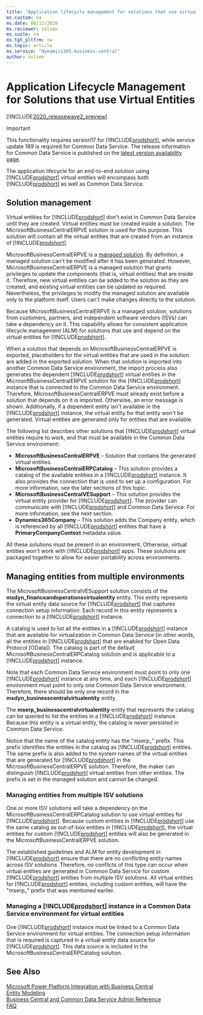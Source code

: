 ```yaml
---
title: "Application lifecycle management for solutions that use virtual entities"
ms.custom: na
ms.date: 08/12/2020
ms.reviewer: solsen
ms.suite: na
ms.tgt_pltfrm: na
ms.topic: article
ms.service: "dynamics365-business-central"
author: solsen
---
```


# Application Lifecycle Management for Solutions that use Virtual Entities

[!INCLUDE[2020_releasewave2_preview](../includes/2020_releasewave2_preview.md)]

> [!IMPORTANT]
> This functionality requires version17 for [!INCLUDE[prodshort](../developer/includes/prodshort.md)], while service update 189 is required for Common Data Service. The release information for Common Data Service is published on the [latest version availability page](https://docs.microsoft.com/business-applications-release-notes/dynamics/released-versions/dynamics-365ce#all-version-availability).

The application lifecycle for an end-to-end solution using [!INCLUDE[prodshort](../developer/includes/prodshort.md)] virtual entities will encompass both [!INCLUDE[prodshort](../developer/includes/prodshort.md)] as well as Common Data Service.

## Solution management

Virtual entities for [!INCLUDE[prodshort](../developer/includes/prodshort.md)] don't exist in Common Data Service until they are created. Virtual entities must be created inside a solution. The MicrosoftBusinessCentralERPVE solution is used for this purpose. This solution will contain all the virtual entities that are created from an instance of [!INCLUDE[prodshort](../developer/includes/prodshort.md)].

MicrosoftBusinessCentralERPVE is a [managed solution](https://docs.microsoft.com/powerapps/developer/common-data-service/introduction-solutions). By definition, a managed solution can't be modified after it has been generated. However, MicrosoftBusinessCentralERPVE is a managed solution that grants privileges to update the components (that is, virtual entities) that are inside it. Therefore, new virtual entities can be added to the solution as they are created, and existing virtual entities can be updated as required. Nevertheless, the privileges to modify the managed solution are available only to the platform itself. Users can't make changes directly to the solution.

Because MicrosoftBusinessCentralERPVE is a managed solution, solutions from customers, partners, and independent software vendors (ISVs) can take a dependency on it. This capability allows for consistent application lifecycle management (ALM) for solutions that use and depend on the virtual entities for [!INCLUDE[prodshort](../developer/includes/prodshort.md)].

When a solution that depends on MicrosoftBusinessCentralERPVE is exported, placeholders for the virtual entities that are used in the solution are added in the exported solution. When that solution is imported into another Common Data Service environment, the import process also generates the dependent [!INCLUDE[prodshort](../developer/includes/prodshort.md)] virtual entities in the MicrosoftBusinessCentralERPVE solution for the [!INCLUDE[prodshort](../developer/includes/prodshort.md)] instance that is connected to the Common Data Service environment. Therefore, MicrosoftBusinessCentralERPVE must already exist before a solution that depends on it is imported. Otherwise, an error message is shown. Additionally, if a dependent entity isn't available in the [!INCLUDE[prodshort](../developer/includes/prodshort.md)] instance, the virtual entity for that entity won't be generated. Virtual entities are generated only for entities that are available.

The following list describes other solutions that [!INCLUDE[prodshort](../developer/includes/prodshort.md)] virtual entities require to work, and that must be available in the Common Data Service environment:

- **MicrosoftBusinessCentralERPVE** - Solution that contains the generated virtual entities. 
- **MicrosoftBusinessCentralERPCatalog** – This solution provides a catalog of the available entities in a [!INCLUDE[prodshort](../developer/includes/prodshort.md)] instance. It also provides the connection that is used to set up a configuration. For more information, see the later sections of this topic.
- **MicrosoftBusinessCentralVESupport** – This solution provides the virtual entity provider for [!INCLUDE[prodshort](../developer/includes/prodshort.md)]. The provider can communicate with [!INCLUDE[prodshort](../developer/includes/prodshort.md)]  and Common Data Service. For more information, see the next section.
- **Dynamics365Company** – This solution adds the Company entity, which is referenced by all [!INCLUDE[prodshort](../developer/includes/prodshort.md)] entities that have a **PrimaryCompanyContext** metadata value.

All these solutions must be present in an environment. Otherwise, virtual entities won't work with [!INCLUDE[prodshort](../developer/includes/prodshort.md)] apps. These solutions are packaged together to allow for easier portability across environments.

## Managing entities from multiple environments

The MicrosoftBusinessCentralVESupport solution consists of the **msdyn\_financeandoperationsvirtualentity** entity. This entity represents the virtual entity data source for [!INCLUDE[prodshort](../developer/includes/prodshort.md)] that captures connection setup information. Each record in this entity represents a connection to a [!INCLUDE[prodshort](../developer/includes/prodshort.md)] instance.

A catalog is used to list all the entities in a [!INCLUDE[prodshort](../developer/includes/prodshort.md)] instance that are available for virtualization in Common Data Service (in other words, all the entities in [!INCLUDE[prodshort](../developer/includes/prodshort.md)] that are enabled for Open Data Protocol \[OData\]). The catalog is part of the default MicrosoftBusinessCentralERPCatalog solution and is applicable to a [!INCLUDE[prodshort](../developer/includes/prodshort.md)] instance.

Note that each Common Data Service environment must point to only one [!INCLUDE[prodshort](../developer/includes/prodshort.md)] instance at any time, and each [!INCLUDE[prodshort](../developer/includes/prodshort.md)] environment must point to only one Common Data Service environment. Therefore, there should be only one record in the **msdyn\_businesscentralvirtualentity** entity.

The **mserp\_businesscentralvirtualentity** entity that represents the catalog can be queried to list the entities in a [!INCLUDE[prodshort](../developer/includes/prodshort.md)] instance. Because this entity is a virtual entity, the catalog is never persisted in Common Data Service.

Notice that the name of the catalog entity has the "mserp\_" prefix. This prefix identifies the entities in the catalog as [!INCLUDE[prodshort](../developer/includes/prodshort.md)] entities. The same prefix is also added to the system names of the virtual entities that are generated for [!INCLUDE[prodshort](../developer/includes/prodshort.md)] in the MicrosoftBusinessCentralERPVE solution. Therefore, the maker can distinguish [!INCLUDE[prodshort](../developer/includes/prodshort.md)] virtual entities from other entities. The prefix is set in the managed solution and cannot be changed.

### Managing entities from multiple ISV solutions

One or more ISV solutions will take a dependency on the MicrosoftBusinessCentralERPCatalog solution to use virtual entities for [!INCLUDE[prodshort](../developer/includes/prodshort.md)]. Because custom entities in [!INCLUDE[prodshort](../developer/includes/prodshort.md)] use the same catalog as out-of-box entities in [!INCLUDE[prodshort](../developer/includes/prodshort.md)], the virtual entities for custom [!INCLUDE[prodshort](../developer/includes/prodshort.md)] entities will also be generated in the MicrosoftBusinessCentralERPVE solution.

The established guidelines and ALM for entity development in [!INCLUDE[prodshort](../developer/includes/prodshort.md)] ensure that there are no conflicting entity names across ISV solutions. Therefore, no conflicts of this type can occur when virtual entities are generated in Common Data Service for custom [!INCLUDE[prodshort](../developer/includes/prodshort.md)] entities from multiple ISV solutions. All virtual entities for [!INCLUDE[prodshort](../developer/includes/prodshort.md)] entities, including custom entities, will have the "mserp\_" prefix that was mentioned earlier.

### Managing a [!INCLUDE[prodshort](../developer/includes/prodshort.md)] instance in a Common Data Service environment for virtual entities

One [!INCLUDE[prodshort](../developer/includes/prodshort.md)] instance must be linked to a Common Data Service environment for virtual entities. The connection setup information that is required is captured in a virtual entity data source for [!INCLUDE[prodshort](../developer/includes/prodshort.md)]. This data source is included in the MicrosoftBusinessCentralERPCatalog solution.

## See Also

[Microsoft Power Platform Integration with Business Central](powerplatform/powerplat-overview.md)  
[Entity Modeling](powerplatform/powerplat-entity-modeling.md)  
[Business Central and Common Data Service Admin Reference](powerplatform/powerplat-admin-reference.md)  
[FAQ](powerplatform/powerplat-faq.md)  
